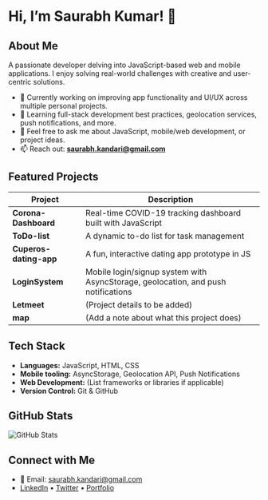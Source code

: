 # Hi, I’m Saurabh Kumar! 👋

##  About Me
A passionate developer delving into JavaScript-based web and mobile applications. I enjoy solving real-world challenges with creative and user-centric solutions.

- 🔭 Currently working on improving app functionality and UI/UX across multiple personal projects.
- 🌱 Learning full-stack development best practices, geolocation services, push notifications, and more.
- 💬 Feel free to ask me about JavaScript, mobile/web development, or project ideas.
- 📫 Reach out: **saurabh.kandari@gmail.com**

##  Featured Projects
| Project | Description |
|---------|-------------|
| **Corona-Dashboard** | Real-time COVID-19 tracking dashboard built with JavaScript |
| **ToDo-list** | A dynamic to-do list for task management |
| **Cuperos-dating-app** | A fun, interactive dating app prototype in JS |
| **LoginSystem** | Mobile login/signup system with AsyncStorage, geolocation, and push notifications |
| **Letmeet** | (Project details to be added) |
| **map** | (Add a note about what this project does) |

##  Tech Stack
- **Languages:** JavaScript, HTML, CSS  
- **Mobile tooling:** AsyncStorage, Geolocation API, Push Notifications  
- **Web Development:** (List frameworks or libraries if applicable)  
- **Version Control:** Git & GitHub

##  GitHub Stats
![GitHub Stats](https://github-readme-stats.vercel.app/api?username=Saurabh123kandari&show_icons=true&theme=radical)

##  Connect with Me
- 📧 Email: [saurabh.kandari@gmail.com](mailto:saurabh.kandari@gmail.com)
- [LinkedIn](#) • [Twitter](#) • [Portfolio](#)
